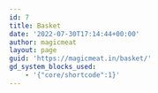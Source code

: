 ```yaml
---
id: 7
title: Basket
date: '2022-07-30T17:14:44+00:00'
author: magicmeat
layout: page
guid: 'https://magicmeat.in/basket/'
gd_system_blocks_used:
    - '{"core/shortcode":1}'
---
```


